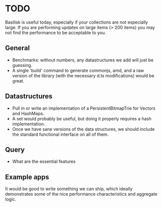 TODO
====

Basilisk is useful today, especially if your collections are not especially large. If you are
performing updates on large items (> 200 items) you may not find the performance to be acceptable
to you.

General
-------

* Benchmarks: without numbers, any datastructures we add will just be guessing.
* A single 'build' command to generate commonjs, amd, and a raw version of the library
  (with the necessary d.ts modifications) would be great.

Datastructures
--------------

* Pull in or write an implementation of a PersistentBitmapTrie for Vectors and HashMaps.  
* A set would probably be useful, but doing it properly requires a hash implementation.
* Once we have sane versions of the data structures, we should include the standard functional 
  interface on all of them.

Query
-----

* What are the essential features

Example apps
------------

It would be good to write something we can ship, which ideally demonstrates some of the 
nice performance characteristics and aggregate logic.
